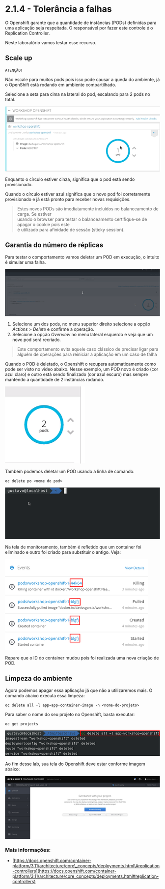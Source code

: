 # 2.1.4 - Tolerância a falhas

O Openshift garante que a quantidade de instâncias \(PODs\) definidas para uma aplicação seja respeitada. O responsável por fazer este controle é o Replication Controller.

Neste laboratório vamos testar esse recurso.

## Scale up



``ATENÇÃO!`` 

Não escale para muitos pods pois isso pode causar a queda do ambiente, já o OpenShift está rodando em ambiente compartilhado. 

Selecione a seta para cima na lateral do pod, escalando para 2 pods no total.

![](https://raw.githubusercontent.com/guaxinim/test-drive-openshift/master/gitbook/assets/scale-out.gif)

Enquanto o círculo estiver cinza, significa que o pod está sendo provisionado.

Quando o círculo estiver azul significa que o novo pod foi corretamente provisionado e já está pronto para receber novas requisições.

> Estes novos PODs são imediatamente incluídos no balanceamento de carga. Se estiver  
> usando o browser para testar o balanceamento certifique-se de apagar o cookie pois este  
> é utilizado para afinidade de sessão \(sticky session\).

## Garantia do número de réplicas

Para testar o comportamento vamos deletar um POD em execução, o intuito é simular uma falha.

![](https://raw.githubusercontent.com/guaxinim/test-drive-openshift/master/gitbook/assets/delete-pod.gif.gif)

1. Selecione um dos pods, no menu superior direito selecione a opção _Actions_ &gt; _Delete_ e confirme a operação.
2. Selecione a opção _Overview_ no menu lateral esquerdo e veja que um novo pod será recriado.

> Este comportamento evita aquele caso clássico de precisar ligar para alguém de operações para reiniciar a aplicação em um caso de falha

Quando o POD é deletado, o Openshift o recupera automaticamente como pode ser visto no video abaixo. Nesse exemplo, um POD novo é criado \(cor azul claro\) e outro está sendo finalizado \(cor azul escuro\) mas sempre mantendo a quantidade de 2 instâncias rodando.

![](https://raw.githubusercontent.com/guaxinim/test-drive-openshift/master/gitbook/assets/deleting.gif)

Também podemos deletar um POD usando a linha de comando:

```text
oc delete po <nome do pod>
```

![](https://raw.githubusercontent.com/guaxinim/test-drive-openshift/master/gitbook/assets/delete-pod.gif)

Na tela de monitoramento, também é refletido que um container foi eliminado e outro foi criado para substituir o antigo. Veja:

![](https://raw.githubusercontent.com/guaxinim/test-drive-openshift/master/gitbook/assets/selection_235.png)

Repare que o ID do container mudou pois foi realizada uma nova criação de POD.

## Limpeza do ambiente

Agora podemos apagar essa aplicação já que não a utilizaremos mais. O comando abaixo executa essa limpeza:

```text
oc delete all -l app=app-container-image -n <nome-do-projeto>
```
Para saber o nome do seu projeto no Openshift, basta executar:

```text
oc get projects
```

![](https://raw.githubusercontent.com/guaxinim/test-drive-openshift/master/gitbook/assets/delete-all.gif)

Ao fim desse lab, sua tela do Openshift deve estar conforme imagem abaixo:

![](https://raw.githubusercontent.com/guaxinim/test-drive-openshift/master/gitbook/assets/after-delete-all.gif)

### Mais informações:

* [https://docs.openshift.com/container-platform/3.11/architecture/core\_concepts/deployments.html\#replication-controllers](https://docs.openshift.com/container-platform/3.11/architecture/core_concepts/deployments.html#replication-controllers)

